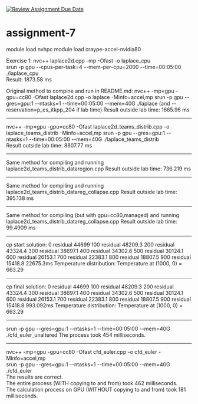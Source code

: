 [![Review Assignment Due Date](https://classroom.github.com/assets/deadline-readme-button-22041afd0340ce965d47ae6ef1cefeee28c7c493a6346c4f15d667ab976d596c.svg)](https://classroom.github.com/a/2CuuzvUr)
# assignment-7
module load nvhpc
module load craype-accel-nvidia80

Exercise 1: 
nvc++ laplace2d.cpp -mp -Ofast -o laplace_cpu   
srun -p gpu --cpus-per-task=4 --mem-per-cpu=2000     --time=00:05:00 ./laplace_cpu  
Result: 1873.58 ms  

Original method to compine and run in README.md: 
nvc++ -mp=gpu -gpu=cc80 -Ofast laplace2d.cpp -o laplace -Minfo=accel,mp
srun -p gpu --gres=gpu:1 --ntasks=1 --time=00:05:00 --mem=40G ./laplace
(and --reservation=p_es_itkpp_204 if lab time)
Result outside lab time: 1665.96 ms  

------  
nvc++ -mp=gpu -gpu=cc80 -Ofast laplace2d_teams_distrib.cpp -o laplace_teams_distrib -Minfo=accel,mp
srun -p gpu --gres=gpu:1 --ntasks=1 --time=00:05:00 --mem=40G ./laplace_teams_distrib    
Result outside lab time: 8807.77 ms  

------
Same method for compiling and running laplace2d_teams_distrib_dataregion.cpp
Result outside lab time: 736.219 ms  

------
Same method for compiling and running laplace2d_teams_distrib_datareg_collapse.cpp
Result outside lab time: 395.138 ms  

------
Same method for compiling (but with gpu=cc80,managed) and running laplace2d_teams_distrib_datareg_collapse.cpp
Result outside lab time: 99.4909 ms  

--------
cp start solution:
0 residual 44699
100 residual 48209.3
200 residual 43324.4
300 residual 38697.1
400 residual 34302.6
500 residual 30124.1
600 residual 26153.1
700 residual 22383.1
800 residual 18807.5
900 residual 15418.8
22675.3ms
Temperature distribution:
Temperature at (1000, 0) = 663.29

------
cp final solution:
0 residual 44699
100 residual 48209.3
200 residual 43324.4
300 residual 38697.1
400 residual 34302.6
500 residual 30124.1
600 residual 26153.1
700 residual 22383.1
800 residual 18807.5
900 residual 15418.8
993.092ms
Temperature distribution:
Temperature at (1000, 0) = 663.29

----------
srun -p gpu --gres=gpu:1 --ntasks=1 --time=00:05:00 --mem=40G ./cfd_euler_unaltered
The process took 454 milliseconds. 

----------
nvc++ -mp=gpu -gpu=cc80 -Ofast cfd_euler.cpp -o cfd_euler -Minfo=accel,mp       
srun -p gpu --gres=gpu:1 --ntasks=1 --time=00:05:00 --mem=40G ./cfd_euler       
The results are correct.    
The entire process (WITH copying to and from) took 462 milliseconds.     
The calculation process on GPU (WITHOUT copying to and from) took 181 milliseconds.    




